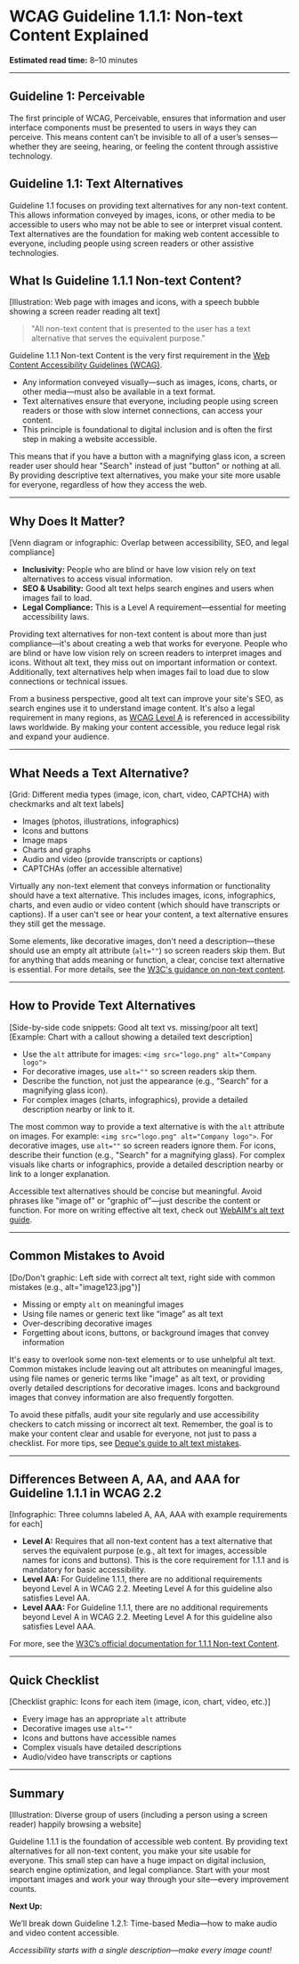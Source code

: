 <!--
title: WCAG Guideline 1.1.1: Non-text Content Explained
series: Making the Web Accessible for All
description: A practical guide to WCAG Guideline 1.1.1 (Non-text Content)—what it means, why it matters, and how to provide accessible alternatives for images, icons, and more.
keywords: wcag 1.1.1, non-text content, alt text, accessibility, web standards, images, icons, screen readers, digital inclusion
image: wcag-1-1-1-non-text-content.png
imageAlt: Illustration of an image with alt text and a screen reader icon
-->

# **WCAG Guideline 1.1.1: Non-text Content Explained**

**Estimated read time:** 8–10 minutes

---

## **Guideline 1: Perceivable**

The first principle of WCAG, Perceivable, ensures that information and user interface components must be presented to users in ways they can perceive. This means content can’t be invisible to all of a user’s senses—whether they are seeing, hearing, or feeling the content through assistive technology.

## **Guideline 1.1: Text Alternatives**

Guideline 1.1 focuses on providing text alternatives for any non-text content. This allows information conveyed by images, icons, or other media to be accessible to users who may not be able to see or interpret visual content. Text alternatives are the foundation for making web content accessible to everyone, including people using screen readers or other assistive technologies.

## **What Is Guideline 1.1.1 Non-text Content?**

[Illustration: Web page with images and icons, with a speech bubble showing a screen reader reading alt text]

> "All non-text content that is presented to the user has a text alternative that serves the equivalent purpose."

Guideline 1.1.1 Non-text Content is the very first requirement in the [Web Content Accessibility Guidelines (WCAG)](https://www.w3.org/WAI/WCAG22/quickref/#non-text-content).

- Any information conveyed visually—such as images, icons, charts, or other media—must also be available in a text format.
- Text alternatives ensure that everyone, including people using screen readers or those with slow internet connections, can access your content.
- This principle is foundational to digital inclusion and is often the first step in making a website accessible.

This means that if you have a button with a magnifying glass icon, a screen reader user should hear "Search" instead of just "button" or nothing at all. By providing descriptive text alternatives, you make your site more usable for everyone, regardless of how they access the web.

---

## **Why Does It Matter?**

[Venn diagram or infographic: Overlap between accessibility, SEO, and legal compliance]

- **Inclusivity:** People who are blind or have low vision rely on text alternatives to access visual information.
- **SEO & Usability:** Good alt text helps search engines and users when images fail to load.
- **Legal Compliance:** This is a Level A requirement—essential for meeting accessibility laws.

Providing text alternatives for non-text content is about more than just compliance—it's about creating a web that works for everyone. People who are blind or have low vision rely on screen readers to interpret images and icons. Without alt text, they miss out on important information or context. Additionally, text alternatives help when images fail to load due to slow connections or technical issues.

From a business perspective, good alt text can improve your site's SEO, as search engines use it to understand image content. It's also a legal requirement in many regions, as [WCAG Level A](https://www.w3.org/WAI/standards-guidelines/wcag/) is referenced in accessibility laws worldwide. By making your content accessible, you reduce legal risk and expand your audience.

---

## **What Needs a Text Alternative?**

[Grid: Different media types (image, icon, chart, video, CAPTCHA) with checkmarks and alt text labels]

- Images (photos, illustrations, infographics)
- Icons and buttons
- Image maps
- Charts and graphs
- Audio and video (provide transcripts or captions)
- CAPTCHAs (offer an accessible alternative)

Virtually any non-text element that conveys information or functionality should have a text alternative. This includes images, icons, infographics, charts, and even audio or video content (which should have transcripts or captions). If a user can't see or hear your content, a text alternative ensures they still get the message.

Some elements, like decorative images, don't need a description—these should use an empty alt attribute (`alt=""`) so screen readers skip them. But for anything that adds meaning or function, a clear, concise text alternative is essential. For more details, see the [W3C's guidance on non-text content](https://www.w3.org/WAI/WCAG22/Understanding/non-text-content.html).

---

## **How to Provide Text Alternatives**

[Side-by-side code snippets: Good alt text vs. missing/poor alt text]
[Example: Chart with a callout showing a detailed text description]

- Use the `alt` attribute for images: `<img src="logo.png" alt="Company logo">`
- For decorative images, use `alt=""` so screen readers skip them.
- Describe the function, not just the appearance (e.g., “Search” for a magnifying glass icon).
- For complex images (charts, infographics), provide a detailed description nearby or link to it.

The most common way to provide a text alternative is with the `alt` attribute on images. For example: `<img src="logo.png" alt="Company logo">`. For decorative images, use `alt=""` so screen readers ignore them. For icons, describe their function (e.g., "Search" for a magnifying glass). For complex visuals like charts or infographics, provide a detailed description nearby or link to a longer explanation.

Accessible text alternatives should be concise but meaningful. Avoid phrases like "image of" or "graphic of"—just describe the content or function. For more on writing effective alt text, check out [WebAIM's alt text guide](https://webaim.org/techniques/alttext/).

---

## **Common Mistakes to Avoid**

[Do/Don't graphic: Left side with correct alt text, right side with common mistakes (e.g., alt="image123.jpg")]

- Missing or empty `alt` on meaningful images
- Using file names or generic text like “image” as alt text
- Over-describing decorative images
- Forgetting about icons, buttons, or background images that convey information

It's easy to overlook some non-text elements or to use unhelpful alt text. Common mistakes include leaving out alt attributes on meaningful images, using file names or generic terms like "image" as alt text, or providing overly detailed descriptions for decorative images. Icons and background images that convey information are also frequently forgotten.

To avoid these pitfalls, audit your site regularly and use accessibility checkers to catch missing or incorrect alt text. Remember, the goal is to make your content clear and usable for everyone, not just to pass a checklist. For more tips, see [Deque's guide to alt text mistakes](https://www.deque.com/blog/great-alt-text-introduction/).

---

## **Differences Between A, AA, and AAA for Guideline 1.1.1 in WCAG 2.2**

[Infographic: Three columns labeled A, AA, AAA with example requirements for each]

- **Level A:** Requires that all non-text content has a text alternative that serves the equivalent purpose (e.g., alt text for images, accessible names for icons and buttons). This is the core requirement for 1.1.1 and is mandatory for basic accessibility.
- **Level AA:** For Guideline 1.1.1, there are no additional requirements beyond Level A in WCAG 2.2. Meeting Level A for this guideline also satisfies Level AA.
- **Level AAA:** For Guideline 1.1.1, there are no additional requirements beyond Level A in WCAG 2.2. Meeting Level A for this guideline also satisfies Level AAA.

For more, see the [W3C’s official documentation for 1.1.1 Non-text Content](https://www.w3.org/WAI/WCAG22/Understanding/non-text-content.html).

---

## **Quick Checklist**

[Checklist graphic: Icons for each item (image, icon, chart, video, etc.)]

- Every image has an appropriate `alt` attribute
- Decorative images use `alt=""`
- Icons and buttons have accessible names
- Complex visuals have detailed descriptions
- Audio/video have transcripts or captions

---

## **Summary**

[Illustration: Diverse group of users (including a person using a screen reader) happily browsing a website]

Guideline 1.1.1 is the foundation of accessible web content. By providing text alternatives for all non-text content, you make your site usable for everyone. This small step can have a huge impact on digital inclusion, search engine optimization, and legal compliance. Start with your most important images and work your way through your site—every improvement counts.

**Next Up:**

We’ll break down Guideline 1.2.1: Time-based Media—how to make audio and video content accessible.

*Accessibility starts with a single description—make every image count!*
